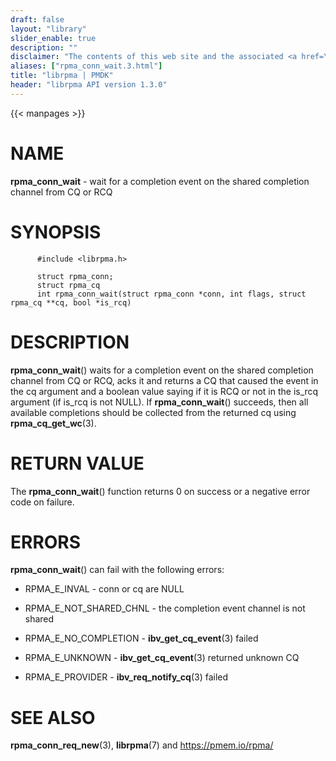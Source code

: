 ```yaml
---
draft: false
layout: "library"
slider_enable: true
description: ""
disclaimer: "The contents of this web site and the associated <a href=\"https://github.com/pmem\">GitHub repositories</a> are BSD-licensed open source."
aliases: ["rpma_conn_wait.3.html"]
title: "librpma | PMDK"
header: "librpma API version 1.3.0"
---
```

{{< manpages >}}

[comment]: <> (SPDX-License-Identifier: BSD-3-Clause)
[comment]: <> (Copyright 2020-2023, Intel Corporation)

# NAME

**rpma_conn_wait** - wait for a completion event on the shared
completion channel from CQ or RCQ

# SYNOPSIS

          #include <librpma.h>

          struct rpma_conn;
          struct rpma_cq
          int rpma_conn_wait(struct rpma_conn *conn, int flags, struct rpma_cq **cq, bool *is_rcq)

# DESCRIPTION

**rpma_conn_wait**() waits for a completion event on the shared
completion channel from CQ or RCQ, acks it and returns a CQ that caused
the event in the cq argument and a boolean value saying if it is RCQ or
not in the is_rcq argument (if is_rcq is not NULL). If
**rpma_conn_wait**() succeeds, then all available completions should be
collected from the returned cq using **rpma_cq_get_wc**(3).

# RETURN VALUE

The **rpma_conn_wait**() function returns 0 on success or a negative
error code on failure.

# ERRORS

**rpma_conn_wait**() can fail with the following errors:

-   RPMA_E\_INVAL - conn or cq are NULL

-   RPMA_E\_NOT_SHARED_CHNL - the completion event channel is not shared

-   RPMA_E\_NO_COMPLETION - **ibv_get_cq_event**(3) failed

-   RPMA_E\_UNKNOWN - **ibv_get_cq_event**(3) returned unknown CQ

-   RPMA_E\_PROVIDER - **ibv_req_notify_cq**(3) failed

# SEE ALSO

**rpma_conn_req_new**(3), **librpma**(7) and https://pmem.io/rpma/
